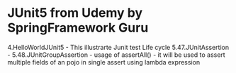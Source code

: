 # JUnit5 from Udemy by SpringFramework Guru

4.HelloWorldJUnit5 - This illustrarte Junit test Life cycle
5.47.JUnitAssertion - 
5.48.JUnitGroupAssertion - usage of assertAll() - it will be used to assert multiple fields of an pojo in single assert using lambda expression 